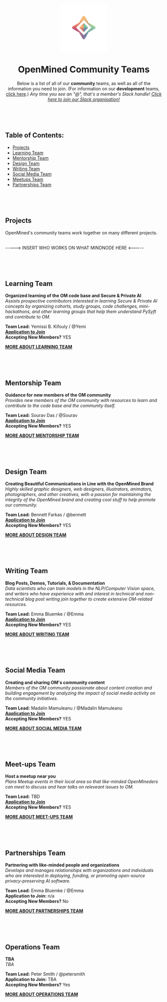 <div align="center">
  <img alt="OpenMined Logo" src="/images/logo.png">
  <h1><strong>OpenMined Community Teams</strong></h1>
  <p>Below is a list of all of our <strong>community</strong> teams, as well as all of the information you need to join. (For information on our <strong>development</strong> teams, <a href="Development-Teams.md">click here</a>.) <em>Any time you see an "@", that's a member's Slack handle! <a href="https://slack.openmined.org">Click here to join our Slack organisation!</a></em>
    </p></div>
    
<br><br><br>

## Table of Contents:
- [Projects](#projects)
- [Learning Team](#learning-team)
- [Mentorship Team](#mentorship-team)
- [Design Team](#design-team)
- [Writing Team](#writing-team)
- [Social Media Team](#social-media-team)
- [Meetups Team](#meetups-team)
- [Partnerships Team](#partnerships-team)

<br><br><br>

## Projects
OpenMined's community teams work together on many different projects.<br><br>

-----> INSERT WHO WORKS ON WHAT MINDNODE HERE <----- 

<br><br><br>

## Learning Team
**Organized learning of the OM code base and Secure & Private AI**<br>
*Assists prospective contributors interested in learning Secure & Private AI concepts by organizing cohorts, study groups, code challenges, mini-hackathons, and other learning groups that help them understand PySyft and contribute to OM.*<br>

**Team Lead:** Yemissi B. Kifouly  /  @Yemi<br>
[**Application to Join**](https://docs.google.com/forms/d/e/1FAIpQLSelt05UbqIivQOoddG7fk17tZQJgNd2Km7hAQaTa0vZEFsoxA/viewform)<br>
**Accepting New Members?** YES<br>

[**MORE ABOUT LEARNING TEAM**](Learning-Team.md)

<br><br><br>

## Mentorship Team
**Guidance for new members of the OM community**<br>
*Provides new members of the OM community with resources to learn and contribute to the code base and the community itself.*<br>

**Team Lead:**  Sourav Das  /  @Sourav<br>
[**Application to Join**](https://forms.gle/WRp4r5GU4QbraPH3A)<br>
**Accepting New Members?** YES<br>

[**MORE ABOUT MENTORSHIP TEAM**](Mentorship-Team.md)

<br><br><br>

## Design Team
**Creating Beautiful Communications in Line with the OpenMined Brand**<br>
*Highly skilled graphic designers, web designers, illustrators, animators, photographers, and other creatives, with a passion for maintaining the integrity of the OpenMined brand and creating cool stuff to help promote our community.*

**Team Lead:**  Bennett Farkas  /  @bennett <br>
[**Application to Join**](https://forms.gle/MEJBEU1P1PfCTN3D8)<br>
**Accepting New Members?** YES<br>

[**MORE ABOUT DESIGN TEAM**](Design-Team.md)

<br><br><br>

## Writing Team
**Blog Posts, Demos, Tutorials, & Documentation**<br>
*Data scientists who can train models in the NLP/Computer Vision space, and writers who have experience with and interest in technical and non-technical blog post writing join together to create extensive OM-related resources.*

**Team Lead:**  Emma Bluemke  /  @Emma <br>
[**Application to Join**](https://forms.gle/URTqQEENRQr6RHFL8)<br>
**Accepting New Members?** YES<br>

[**MORE ABOUT WRITING TEAM**](Writing-Team.md)

<br><br><br>

## Social Media Team
**Creating and sharing OM's community content**<br>
*Members of the OM community passionate about content creation and building engagement by analyzing the impact of social media activity on the community initiatives.*<br>

**Team Lead:**  Madalin Mamuleanu  /  @Madalin Mamuleanu<br>
[**Application to Join**](https://forms.gle/TLyc8FYVmthsmkV66)<br>
**Accepting New Members?** YES<br>

[**MORE ABOUT SOCIAL MEDIA TEAM**](Social-Media-Team.md)

<br><br><br>

## Meet-ups Team
**Host a meetup near you**<br>
*Plans Meetup events in their local area so that like-minded OpenMineders can meet to discuss and hear talks on releveant issues to OM.*<br>

**Team Lead:**  TBD<br>
[**Application to Join**](https://forms.gle/Bzm7SxLs3xBsgwiZ9)<br>
**Accepting New Members?** YES<br>

[**MORE ABOUT MEET-UPS TEAM**](Meet-Ups-Team.md)

<br><br><br>

## Partnerships Team
**Partnering with like-minded people and organizations**<br>
*Develops and manages relationships with organizations and individuals who are interested in deploying, funding, or promoting open-source privacy-preserving AI software.*<br>

**Team Lead:**  Emma Bluemke  /  @Emma <br>
**Application to Join:** n/a <br>
**Accepting New Members?** No<br>

[**MORE ABOUT PARTNERSHIPS TEAM**](Partnerships-Team.md)

<br><br><br>

## Operations Team
**TBA**<br>
*TBA*<br>

**Team Lead:**  Peter Smith  /  @petersmith <br>
**Application to Join:** TBA <br>
**Accepting New Members?** Yes<br>

[**MORE ABOUT OPERATIONS TEAM**](Operations-Team.md)



